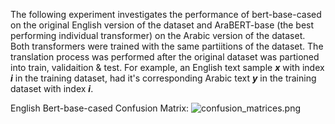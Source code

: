 The following experiment investigates the performance of bert-base-cased on the original English version of the dataset and AraBERT-base (the best performing individual transformer) on the Arabic version of the dataset.
Both transformers were trained with the same partiitions of the dataset. The translation process was performed after the original dataset was partioned into train, validaition & test. For example, an English text sample **_x_** with index  **_i_** in the training dataset, had it's corresponding Arabic text **_y_** in the training dataset with index **_i_**.

English Bert-base-cased Confusion Matrix:
![confusion_matrices.png](english_bert\english_bert_confusion_matrix.png)